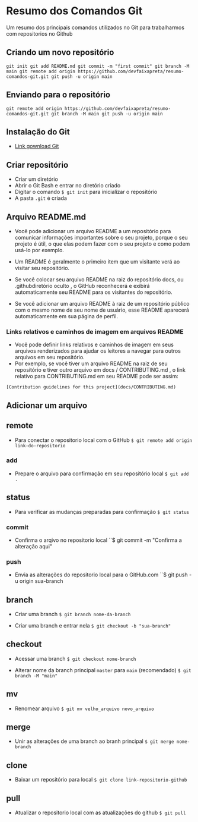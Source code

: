 # Resumo dos Comandos Git
Um resumo dos principais comandos utilizados no Git para trabalharmos com repositorios no Github

## Criando um novo repositório
``git init
git add README.md
git commit -m "first commit"
git branch -M main
git remote add origin https://github.com/devfaixapreta/resumo-comandos-git.git
git push -u origin main``

## Enviando para o repositório
``git remote add origin https://github.com/devfaixapreta/resumo-comandos-git.git
git branch -M main
git push -u origin main``

## Instalação do Git
* [Link gownload Git](https://git-scm.com/downloads)

## Criar repositório
* Criar um diretório 
* Abrir o Git Bash e entrar no diretório criado
* Digitar o comando `$ git init` para inicializar o repositório
* A pasta `.git` é criada

## Arquivo README.md
* Você pode adicionar um arquivo README a um repositório para comunicar informações importantes sobre o seu projeto, porque o seu projeto é útil, o que elas podem fazer com o seu projeto e como podem usá-lo por exemplo.
* Um README é geralmente o primeiro item que um visitante verá ao visitar seu repositório. 

* Se você colocar seu arquivo README na raiz do repositório docs, ou .githubdiretório oculto , o GitHub reconhecerá e exibirá automaticamente seu README para os visitantes do repositório.
* Se você adicionar um arquivo README à raiz de um repositório público com o mesmo nome de seu nome de usuário, esse README aparecerá automaticamente em sua página de perfil.

### Links relativos e caminhos de imagem em arquivos README
* Você pode definir links relativos e caminhos de imagem em seus arquivos renderizados para ajudar os leitores a navegar para outros arquivos em seu repositório.
* Por exemplo, se você tiver um arquivo README na raiz de seu repositório e tiver outro arquivo em docs / CONTRIBUTING.md , o link relativo para CONTRIBUTING.md em seu README pode ser assim:

`[Contribution guidelines for this project](docs/CONTRIBUTING.md)`

## Adicionar um arquivo

## remote
* Para conectar o repositorio local com o GitHub
``$ git remote add origin link-do-repositorio``

### add
* Prepare o arquivo para confirmação em seu repositório local
``$ git add .``

## status
* Para verificar as mudanças preparadas para confirmação
``$ git status``

### commit
* Confirma o arqivo no repositorio local
``$ git commit -m "Confirma a alteração aqui"

### push
* Envia as alterações do repositorio local para o GitHub.com
``$ git push -u origin sua-branch

## branch
* Criar uma branch
``$ git branch nome-da-branch``

* Criar uma branch e entrar nela
``$ git checkout -b "sua-branch"``

## checkout
* Acessar uma branch
``$ git checkout nome-branch``

* Alterar nome da branch principal `master` para `main` (recomendado)
``$ git branch -M "main"``

## mv
* Renomear arquivo
``$ git mv velho_arquivo novo_arquivo``

## merge
* Unir as alterações de uma branch ao branh principal
``$ git merge nome-branch``

## clone
* Baixar um repositório para local
``$ git clone link-repositorio-github``

## pull
* Atualizar o repositorio local com as atualizações do github
``$ git pull``



